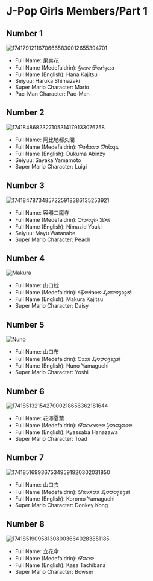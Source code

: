 # J-Pop Girls Members/Part 1
## Number 1
![17417912116706665830012655394701](https://github.com/user-attachments/assets/428c65de-5906-4bcb-8eb9-3bd43116d354)
* Full Name: 果実花
* Full Name (Medefaidrin): 𖹖𖹭𖹻𖹭 𖹌𖹭𖹮𖹫𖹨𖹡𖹲
* Full Name (English): Hana Kajitsu
* Seiyuu: Haruka Shimazaki
* Super Mario Character: Mario
* Pac-Man Character: Pac-Man
## Number 2
![1741848682327105314179133076758](https://github.com/user-attachments/assets/322b40fe-9125-4c93-a548-88155648bcf6)
* Full Name: 阿比地都久間
* Full Name (Medefaidrin): 𖹙𖹲𖹬𖹲𖹠𖹭 𖹍𖹰𖹫𖹻𖹥𖹿
* Full Name (English): Dukuma Abinzy
* Seiyuu: Sayaka Yamamoto
* Super Mario Character: Luigi
## Number 3
![17418478734857225918386135253921](https://github.com/user-attachments/assets/3d3e73e2-4f59-48be-a2c7-d80cc3f7e725)
* Full Name: 容器二魔寺
* Full Name (Medefaidrin): 𖹛𖹫𖹠𖹭𖹥𖹫𖹹 𖹓𖹬𖹫
* Full Name (English): Nimazid Youki
* Seiyuu: Mayu Watanabe
* Super Mario Character: Peach
## Number 4
![Makura](https://images.deepai.org/art-image/ffb0a25a67794c0980952d6d8de57912/makura-kajitsu-purple-in-j-pop-girl-yellow-shorts-pin.jpg)
* Full Name: 山口枕
* Full Name (Medefaidrin): 𖹀𖹭𖹬𖹲𖹼𖹭 𖹟𖹭𖹠𖹭𖹩𖹲𖹨𖹱𖹫
* Full Name (English): Makura Kajitsu
* Super Mario Character: Daisy
## Number 5
![Nuno](https://images.deepai.org/art-image/f03f888b869c41eaa31462c5a7fc9038/nuno-yamaguchi-green-in-j-pop-girl-red-shorts-white-i.jpg)
* Full Name: 山口布
* Full Name (Medefaidrin): 𖹛𖹲𖹻𖹽 𖹟𖹭𖹠𖹭𖹩𖹲𖹨𖹱𖹫
* Full Name (English): Nuno Yamaguchi
* Super Mario Character: Yoshi
## Number 6
![17418513215427000218656362181644](https://github.com/user-attachments/assets/a99815fd-727f-4363-b0f2-7eb275dc67da)
* Full Name: 花澤夏葉
* Full Name (Medefaidrin): 𖹌𖹭𖹡𖹡𖹭𖹰𖹭 𖹖𖹭𖹻𖹭𖹥𖹭𖹣𖹭
* Full Name (English): Kyassaba Hanazawa
* Super Mario Character: Toad
## Number 7
![17418516993675349591920302031850](https://github.com/user-attachments/assets/757aa4f4-0416-4325-813f-ce7fcda20e56)
* Full Name: 山口衣
* Full Name (Medefaidrin): 𖹌𖹽𖹼𖹽𖹠𖹽 𖹟𖹭𖹠𖹭𖹩𖹲𖹨𖹱𖹫
* Full Name (English): Koromo Yamaguchi
* Super Mario Character: Donkey Kong
## Number 8
![17418519095813080036640283851185](https://github.com/user-attachments/assets/7b69d609-6f4c-4677-b160-1f7450a0f965)
* Full Name: 立花傘
* Full Name (Medefaidrin): 𖹌𖹭𖹡𖹭
* Full Name (English): Kasa Tachibana
* Super Mario Character: Bowser
